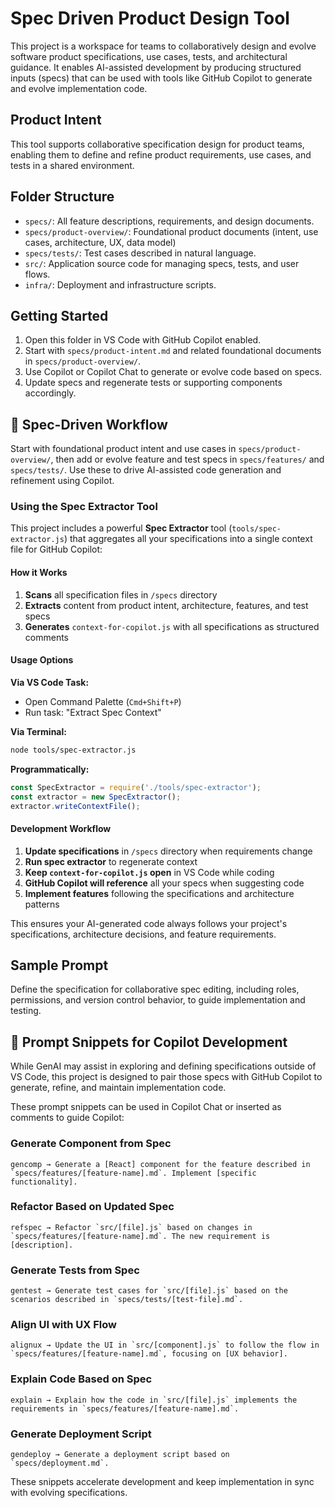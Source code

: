 # Spec Driven Product Design Tool

This project is a workspace for teams to collaboratively design and evolve software product specifications, use cases, tests, and architectural guidance. It enables AI-assisted development by producing structured inputs (specs) that can be used with tools like GitHub Copilot to generate and evolve implementation code.

## Product Intent

This tool supports collaborative specification design for product teams, enabling them to define and refine product requirements, use cases, and tests in a shared environment.

## Folder Structure

- `specs/`: All feature descriptions, requirements, and design documents.
- `specs/product-overview/`: Foundational product documents (intent, use cases, architecture, UX, data model)
- `specs/tests/`: Test cases described in natural language.
- `src/`: Application source code for managing specs, tests, and user flows.
- `infra/`: Deployment and infrastructure scripts.

## Getting Started

1. Open this folder in VS Code with GitHub Copilot enabled.
2. Start with `specs/product-intent.md` and related foundational documents in `specs/product-overview/`.
3. Use Copilot or Copilot Chat to generate or evolve code based on specs.
4. Update specs and regenerate tests or supporting components accordingly.

## 🧠 Spec-Driven Workflow

Start with foundational product intent and use cases in `specs/product-overview/`, then add or evolve feature and test specs in `specs/features/` and `specs/tests/`. Use these to drive AI-assisted code generation and refinement using Copilot.

### Using the Spec Extractor Tool

This project includes a powerful **Spec Extractor** tool (`tools/spec-extractor.js`) that aggregates all your specifications into a single context file for GitHub Copilot:

#### How it Works

1. **Scans** all specification files in `/specs` directory
2. **Extracts** content from product intent, architecture, features, and test specs
3. **Generates** `context-for-copilot.js` with all specifications as structured comments

#### Usage Options

**Via VS Code Task:**

- Open Command Palette (`Cmd+Shift+P`)
- Run task: "Extract Spec Context"

**Via Terminal:**

```bash
node tools/spec-extractor.js
```

**Programmatically:**

```javascript
const SpecExtractor = require('./tools/spec-extractor');
const extractor = new SpecExtractor();
extractor.writeContextFile();
```

#### Development Workflow

1. **Update specifications** in `/specs` directory when requirements change
2. **Run spec extractor** to regenerate context
3. **Keep `context-for-copilot.js` open** in VS Code while coding
4. **GitHub Copilot will reference** all your specs when suggesting code
5. **Implement features** following the specifications and architecture patterns

This ensures your AI-generated code always follows your project's specifications, architecture decisions, and feature requirements.

## Sample Prompt

Define the specification for collaborative spec editing, including roles, permissions, and version control behavior, to guide implementation and testing.

## 💬 Prompt Snippets for Copilot Development

While GenAI may assist in exploring and defining specifications outside of VS Code, this project is designed to pair those specs with GitHub Copilot to generate, refine, and maintain implementation code.

These prompt snippets can be used in Copilot Chat or inserted as comments to guide Copilot:

### Generate Component from Spec

```text
gencomp → Generate a [React] component for the feature described in `specs/features/[feature-name].md`. Implement [specific functionality].
```

### Refactor Based on Updated Spec

```text
refspec → Refactor `src/[file].js` based on changes in `specs/features/[feature-name].md`. The new requirement is [description].
```

### Generate Tests from Spec

```text
gentest → Generate test cases for `src/[file].js` based on the scenarios described in `specs/tests/[test-file].md`.
```

### Align UI with UX Flow

```text
alignux → Update the UI in `src/[component].js` to follow the flow in `specs/features/[feature-name].md`, focusing on [UX behavior].
```

### Explain Code Based on Spec

```text
explain → Explain how the code in `src/[file].js` implements the requirements in `specs/features/[feature-name].md`.
```

### Generate Deployment Script

```text
gendeploy → Generate a deployment script based on `specs/deployment.md`.
```

These snippets accelerate development and keep implementation in sync with evolving specifications.
